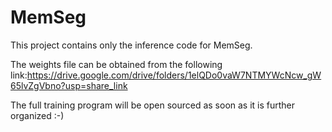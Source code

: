 # MemSeg
This project contains only the inference code for MemSeg.  

The weights file can be obtained from the following link:https://drive.google.com/drive/folders/1elQDo0vaW7NTMYWcNcw_gW65lvZgVbno?usp=share_link  

The full training program will be open sourced as soon as it is further organized :-)
